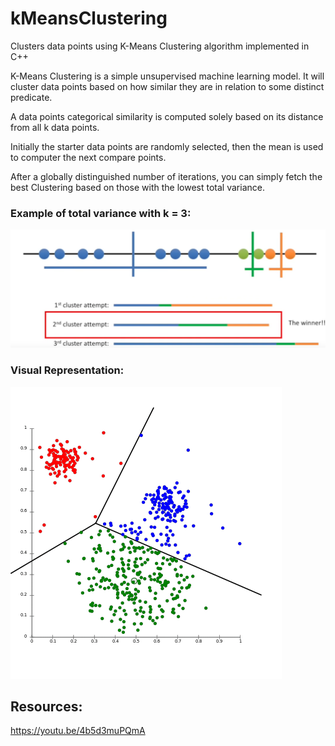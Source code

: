 # kMeansClustering
Clusters data points using K-Means Clustering algorithm implemented in C++

K-Means Clustering is a simple unsupervised machine learning model. It will cluster data points
based on how similar they are in relation to some distinct predicate.

A data points categorical similarity is computed solely 
based on its distance from all k data points.

Initially the starter data points are randomly selected, 
then the mean is used to computer the next compare points.

After a globally distinguished number of iterations, 
you can simply fetch the best Clustering based on those 
with the lowest total variance.

### Example of total variance with k = 3:

![](imgs/k-means-variance.png)


### Visual Representation:

![](imgs/k-means.gif)

## Resources: 
https://youtu.be/4b5d3muPQmA